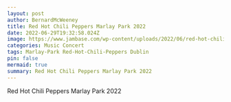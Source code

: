 ```yaml
---
layout: post
author: BernardMcWeeney
title: Red Hot Chili Peppers Marlay Park 2022
date: 2022-06-29T19:32:58.024Z
image: https://www.jambase.com/wp-content/uploads/2022/06/red-hot-chili-peppers-dublin-sir-psycho-sexy-theyre-red-hot-video-1480x832.jpg
categories: Music Concert
tags: Marlay-Park Red-Hot-Chili-Peppers Dublin
pin: false
mermaid: true
summary: Red Hot Chili Peppers Marlay Park 2022
---
```

Red Hot Chili Peppers Marlay Park 2022